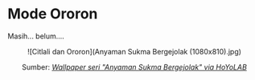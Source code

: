 # Mode Ororon

Masih... belum....

<div align="center" markdown>

![Citlali dan Ororon](Anyaman Sukma Bergejolak (1080x810).jpg)

Sumber: [_Wallpaper seri "Anyaman Sukma Bergejolak" via HoYoLAB_](https://www.hoyolab.com/article/35529138)

</div>